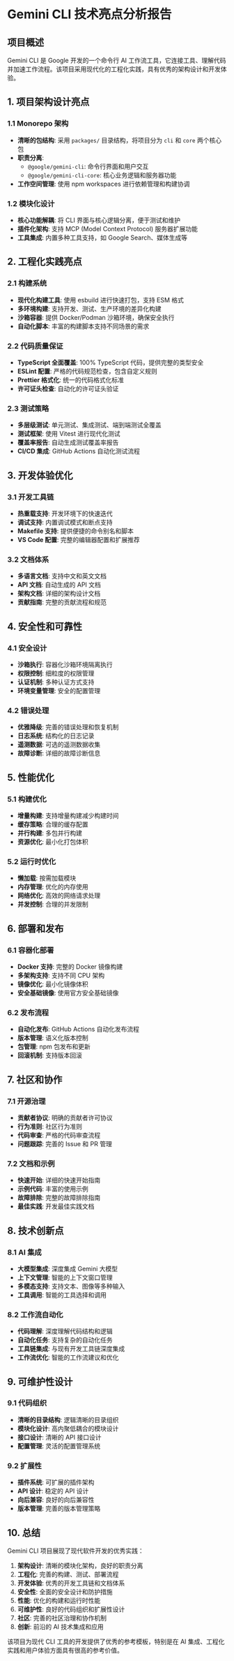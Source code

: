 # Gemini CLI 技术亮点分析报告

## 项目概述

Gemini CLI 是 Google 开发的一个命令行 AI 工作流工具，它连接工具、理解代码并加速工作流程。该项目采用现代化的工程化实践，具有优秀的架构设计和开发体验。

## 1. 项目架构设计亮点

### 1.1 Monorepo 架构
- **清晰的包结构**: 采用 `packages/` 目录结构，将项目分为 `cli` 和 `core` 两个核心包
- **职责分离**: 
  - `@google/gemini-cli`: 命令行界面和用户交互
  - `@google/gemini-cli-core`: 核心业务逻辑和服务器功能
- **工作空间管理**: 使用 npm workspaces 进行依赖管理和构建协调

### 1.2 模块化设计
- **核心功能解耦**: 将 CLI 界面与核心逻辑分离，便于测试和维护
- **插件化架构**: 支持 MCP (Model Context Protocol) 服务器扩展功能
- **工具集成**: 内置多种工具支持，如 Google Search、媒体生成等

## 2. 工程化实践亮点

### 2.1 构建系统
- **现代化构建工具**: 使用 esbuild 进行快速打包，支持 ESM 格式
- **多环境构建**: 支持开发、测试、生产环境的差异化构建
- **沙箱容器**: 提供 Docker/Podman 沙箱环境，确保安全执行
- **自动化脚本**: 丰富的构建脚本支持不同场景的需求

### 2.2 代码质量保证
- **TypeScript 全面覆盖**: 100% TypeScript 代码，提供完整的类型安全
- **ESLint 配置**: 严格的代码规范检查，包含自定义规则
- **Prettier 格式化**: 统一的代码格式化标准
- **许可证头检查**: 自动化的许可证头验证

### 2.3 测试策略
- **多层级测试**: 单元测试、集成测试、端到端测试全覆盖
- **测试框架**: 使用 Vitest 进行现代化测试
- **覆盖率报告**: 自动生成测试覆盖率报告
- **CI/CD 集成**: GitHub Actions 自动化测试流程

## 3. 开发体验优化

### 3.1 开发工具链
- **热重载支持**: 开发环境下的快速迭代
- **调试支持**: 内置调试模式和断点支持
- **Makefile 支持**: 提供便捷的命令别名和脚本
- **VS Code 配置**: 完整的编辑器配置和扩展推荐

### 3.2 文档体系
- **多语言文档**: 支持中文和英文文档
- **API 文档**: 自动生成的 API 文档
- **架构文档**: 详细的架构设计文档
- **贡献指南**: 完整的贡献流程和规范

## 4. 安全性和可靠性

### 4.1 安全设计
- **沙箱执行**: 容器化沙箱环境隔离执行
- **权限控制**: 细粒度的权限管理
- **认证机制**: 多种认证方式支持
- **环境变量管理**: 安全的配置管理

### 4.2 错误处理
- **优雅降级**: 完善的错误处理和恢复机制
- **日志系统**: 结构化的日志记录
- **遥测数据**: 可选的遥测数据收集
- **故障诊断**: 详细的故障诊断信息

## 5. 性能优化

### 5.1 构建优化
- **增量构建**: 支持增量构建减少构建时间
- **缓存策略**: 合理的缓存配置
- **并行构建**: 多包并行构建
- **资源优化**: 最小化打包体积

### 5.2 运行时优化
- **懒加载**: 按需加载模块
- **内存管理**: 优化的内存使用
- **网络优化**: 高效的网络请求处理
- **并发控制**: 合理的并发限制

## 6. 部署和发布

### 6.1 容器化部署
- **Docker 支持**: 完整的 Docker 镜像构建
- **多架构支持**: 支持不同 CPU 架构
- **镜像优化**: 最小化镜像体积
- **安全基础镜像**: 使用官方安全基础镜像

### 6.2 发布流程
- **自动化发布**: GitHub Actions 自动化发布流程
- **版本管理**: 语义化版本控制
- **包管理**: npm 包发布和更新
- **回滚机制**: 支持版本回滚

## 7. 社区和协作

### 7.1 开源治理
- **贡献者协议**: 明确的贡献者许可协议
- **行为准则**: 社区行为准则
- **代码审查**: 严格的代码审查流程
- **问题跟踪**: 完善的 Issue 和 PR 管理

### 7.2 文档和示例
- **快速开始**: 详细的快速开始指南
- **示例代码**: 丰富的使用示例
- **故障排除**: 完整的故障排除指南
- **最佳实践**: 开发最佳实践文档

## 8. 技术创新点

### 8.1 AI 集成
- **大模型集成**: 深度集成 Gemini 大模型
- **上下文管理**: 智能的上下文窗口管理
- **多模态支持**: 支持文本、图像等多种输入
- **工具调用**: 智能的工具选择和调用

### 8.2 工作流自动化
- **代码理解**: 深度理解代码结构和逻辑
- **自动化任务**: 支持复杂的自动化任务
- **工具链集成**: 与现有开发工具链深度集成
- **工作流优化**: 智能的工作流建议和优化

## 9. 可维护性设计

### 9.1 代码组织
- **清晰的目录结构**: 逻辑清晰的目录组织
- **模块化设计**: 高内聚低耦合的模块设计
- **接口设计**: 清晰的 API 接口设计
- **配置管理**: 灵活的配置管理系统

### 9.2 扩展性
- **插件系统**: 可扩展的插件架构
- **API 设计**: 稳定的 API 设计
- **向后兼容**: 良好的向后兼容性
- **版本管理**: 完善的版本管理策略

## 10. 总结

Gemini CLI 项目展现了现代软件开发的优秀实践：

1. **架构设计**: 清晰的模块化架构，良好的职责分离
2. **工程化**: 完善的构建、测试、部署流程
3. **开发体验**: 优秀的开发工具链和文档体系
4. **安全性**: 全面的安全设计和防护措施
5. **性能**: 优化的构建和运行时性能
6. **可维护性**: 良好的代码组织和扩展性设计
7. **社区**: 完善的社区治理和协作机制
8. **创新**: 前沿的 AI 技术集成和应用

该项目为现代 CLI 工具的开发提供了优秀的参考模板，特别是在 AI 集成、工程化实践和用户体验方面具有很高的参考价值。 